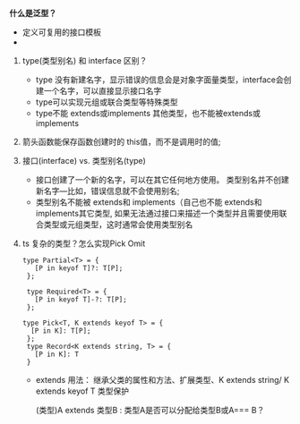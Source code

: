 **什么是泛型？**

- 定义可复用的接口模板
- 

1. type(类型别名) 和 interface 区别？

   - type 没有新建名字，显示错误的信息会是对象字面量类型，interface会创建一个名字，可以直接显示接口名字
   - type可以实现元组或联合类型等特殊类型
   - type不能 extends或implements 其他类型，也不能被extends或implements

2. 箭头函数能保存函数创建时的 this值，而不是调用时的值;

4. 接口(interface) vs. 类型别名(type)

   * 接口创建了一个新的名字，可以在其它任何地方使用。 类型别名并不创建新名字—比如，错误信息就不会使用别名;
   * 类型别名不能被 extends和 implements（自己也不能 extends和 implements其它类型, 如果无法通过接口来描述一个类型并且需要使用联合类型或元组类型，这时通常会使用类型别名

5. ts 复杂的类型？怎么实现Pick Omit

   ```tsx
   type Partial<T> = {
      [P in keyof T]?: T[P];
    };
   
    type Required<T> = {
      [P in keyof T]-?: T[P];
    };
   
   type Pick<T, K extends keyof T> = {
     [P in K]: T[P];
    };
    type Record<K extends string, T> = {
      [P in K]: T
    }
   ```

   - extends 用法： 继承父类的属性和方法、扩展类型、K extends string/ K extends  keyof T 类型保护

     (类型)A extends 类型B : 类型A是否可以分配给类型B或A=== B？